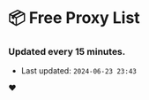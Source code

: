 # :package: Free Proxy List
### Updated every 15 minutes.

- Last updated: `2024-06-23 23:43`

:heart:
